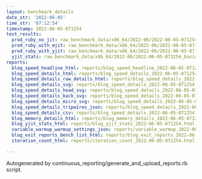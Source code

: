 ```yaml
---
layout: benchmark_details
date_str: '2022-06-05'
time_str: '07:12:54'
timestamp: 2022-06-05-071254
test_results:
  prod_ruby_no_jit: raw_benchmark_data/x86_64/2022-06/2022-06-05-071254_basic_benchmark_prod_ruby_no_jit.json
  prod_ruby_with_mjit: raw_benchmark_data/x86_64/2022-06/2022-06-05-071254_basic_benchmark_prod_ruby_with_mjit.json
  prod_ruby_with_yjit: raw_benchmark_data/x86_64/2022-06/2022-06-05-071254_basic_benchmark_prod_ruby_with_yjit.json
  yjit_stats: raw_benchmark_data/x86_64/2022-06/2022-06-05-071254_basic_benchmark_yjit_stats.json
reports:
  blog_speed_headline_html: reports/blog_speed_headline_2022-06-05-071254.html
  blog_speed_details_html: reports/blog_speed_details_2022-06-05-071254.html
  blog_speed_details_raw_details_html: reports/blog_speed_details_2022-06-05-071254.raw_details.html
  blog_speed_details_svg: reports/blog_speed_details_2022-06-05-071254.svg
  blog_speed_details_head_svg: reports/blog_speed_details_2022-06-05-071254.head.svg
  blog_speed_details_back_svg: reports/blog_speed_details_2022-06-05-071254.back.svg
  blog_speed_details_micro_svg: reports/blog_speed_details_2022-06-05-071254.micro.svg
  blog_speed_details_tripwires_json: reports/blog_speed_details_2022-06-05-071254.tripwires.json
  blog_speed_details_csv: reports/blog_speed_details_2022-06-05-071254.csv
  blog_memory_details_html: reports/blog_memory_details_2022-06-05-071254.html
  blog_yjit_stats_html: reports/blog_yjit_stats_2022-06-05-071254.html
  variable_warmup_warmup_settings_json: reports/variable_warmup_2022-06-05-071254.warmup_settings.json
  blog_exit_reports_bench_list_html: reports/blog_exit_reports_2022-06-05-071254.bench_list.html
  iteration_count_html: reports/iteration_count_2022-06-05-071254.html

---
```

Autogenerated by continuous_reporting/generate_and_upload_reports.rb script.
